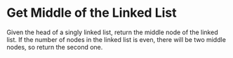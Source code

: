 # Get Middle of the Linked List

Given the head of a singly linked list, return the middle node of the linked list. If the number of nodes in the linked list is even, there will be two middle nodes, so return the second one.
